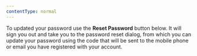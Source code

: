 ```yaml
---
contentType: normal
---
```


To updated your password use the **Reset Password** button below. It will sign you out and take you to the password reset dialog, from which you can update your password using the code that will be sent to the mobile phone or email you have registered with your account.
